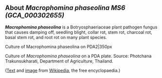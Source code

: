 About *Macrophomina phaseolina MS6 (GCA\_000302655)* 
----------------------------------------------------



***Macrophomina phaseolina*** is a Botryosphaeriaceae plant pathogen
fungus that causes damping off, seedling blight, collar rot, stem rot,
charcoal rot, basal stem rot, and root rot on many plant species.

Culture of Macrophomina phaseolina on PDA2\|350px

Culture of *Macrophomina phaseolina* on a PDA plate. Source: Photchana
Trakunsukharati, Department of Agriculture, Thailand.

([Text](http://en.wikipedia.org/wiki/Macrophomina_phaseolina) and
[image](https://commons.wikimedia.org/wiki/File:Macrophomina_phaseolina.jpg)
from [Wikipedia](http://en.wikipedia.org/), the free encyclopaedia.)
